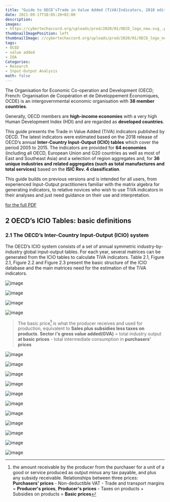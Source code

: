 ```yaml
---
title: "Guide to OECD’sTrade in Value Added (TiVA)Indicators, 2018 edition"
date: 2021-09-17T10:05:28+02:00
description:
images:
- https://cybertechaccord.org/uploads/prod/2020/01/OECD_logo_new.svg_.png
thumbnailImagePosition: left
thumbnailImage: //cybertechaccord.org/uploads/prod/2020/01/OECD_logo_new.svg_.png
tags:
- OCED
- value added
- IOA
Categories:
- Research
- Input-Output Analysis
math: false
---
```


The Organisation for Economic Co-operation and Development (OECD; French: Organisation de Coopération et de Développement Économiques, OCDE) is an intergovernmental economic organisation with **38 member countries**.

Generally, OECD members are **high-income economies** with a very high Human Development Index (HDI) and are regarded as **developed countries**.

This guide presents the Trade in Value Added (TiVA) indicators published by OECD. The latest indicators were estimated based on the 2018 release of OECD’s annual **Inter-Country Input-Output (ICIO) tables** which cover the period 2005 to 2015. The indicators are provided for **64 economies** (including all OECD, European Union and G20 countries as well as most of East and Southeast Asia) and a selection of region aggregates and, for **36 unique industries and related aggregates (such as total manufactures and total services)** based on the **ISIC Rev. 4 classification**.

This guide builds on previous versions and is intended for all users, from experienced Input-Output practitioners familiar with the matrix algebra for generating indicators, to relative novices who wish to use TiVA indicators in their analyses and just need guidance on their use and interpretation.

[for the full PDF](https://leidenuniv1-my.sharepoint.com/%3Ab%3A/r/personal/lik6_vuw_leidenuniv_nl/Documents/4.%20Leiden%20Univ/2021-WN%20EIOA%20course%20by%20Ranran/TiVA2018_Indicators_Guide.pdf?csf=1&web=1&e=82ctG4)

## 2 OECD’s ICIO Tables: basic definitions
### 2.1 The OECD’s Inter-Country Input-Output (ICIO) system

The OECD’s ICIO system consists of a set of annual symmetric industry-by-industry global input-output tables. For each year, several matrices can be generated from the ICIO tables to calculate TiVA indicators. Table 2.1, Figure 2.1, Figure 2.2 and Figure 2.3 present the basic structure of the ICIO database and the main matrices need for the estimation of the TiVA indicators.

![image](https://user-images.githubusercontent.com/65668613/133761653-a40f4641-155e-467b-9801-19cedf972841.png)

![image](https://user-images.githubusercontent.com/65668613/133768528-3616facc-6384-4f00-b13e-e2da32c4e672.png)

![image](https://user-images.githubusercontent.com/65668613/133921562-3349c6de-df4e-46d4-8001-f5295662dd8f.png)

![image](https://user-images.githubusercontent.com/65668613/133924274-a568092f-a5f0-4b72-9134-1c5c2a40bce0.png)
> The basic price[^bapr] is what the producer receives and used for production, equivalent to **Sales plus subsidies less taxes on products**.
**Sector i's gross value added(GVA)** = total industry output **at basic prices** - total intermediate consumption in **purchasers' prices**

![image](https://user-images.githubusercontent.com/65668613/134312469-77502d5c-fbe2-48d7-91ef-052ca85ca869.png)

![image](https://user-images.githubusercontent.com/65668613/133930874-ee0dc144-3fcf-49d3-8826-933cbb67176c.png)

![image](https://user-images.githubusercontent.com/65668613/134319040-76290136-e638-4880-a523-e0d6dad5d917.png)

![image](https://user-images.githubusercontent.com/65668613/134321326-5914ca25-75ca-4bd8-9288-fb3b50523d04.png)

![image](https://user-images.githubusercontent.com/65668613/134321695-2eaebd6f-4bff-4add-8979-c2aac51eb1e8.png)

![image](https://user-images.githubusercontent.com/65668613/134635562-94cf517c-9e3f-4c83-9f9d-b30429a1709d.png)

![image](https://user-images.githubusercontent.com/65668613/134635702-d8117b0e-6253-4d8d-a71b-d490dcec6b51.png)

![image](https://user-images.githubusercontent.com/65668613/134645740-ae3c1730-8000-409b-a789-93b6294b5ff1.png)

![image](https://user-images.githubusercontent.com/65668613/134645305-949e3e34-26e5-481c-9c0c-ae50abfaff19.png)

![image](https://user-images.githubusercontent.com/65668613/134645374-1c8e9eaf-849e-405d-b894-62bc80f37eb1.png)

![image](https://user-images.githubusercontent.com/65668613/134646418-93fe1500-8238-4aa8-82cf-d8922c6fd1f7.png)

[^bapr]: the amount receivable by the producer from the purchaser for a unit of a good or service produced as output minus any tax payable, and plus any subsidy receivable. Relationships between three prices: **Purchasers' prices** - Non-deductible VAT - Trade and transport margins = **Producer's prices**, **Producer's prices** - Taxes on products + Subsidies on products = **Basic prices**
